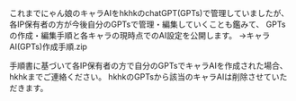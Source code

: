 これまでにゃん娘のキャラAIをhkhkのchatGPT(GPTs)で管理していましたが、各IP保有者の方が今後自分のGPTsで管理・編集していくことも鑑みて、
GPTsの作成・編集手順と各キャラの現時点でのAI設定を公開します。
→キャラAI(GPTs)作成手順.zip

手順書に基づいて各IP保有者の方で自分のGPTsでキャラAIを作成された場合、hkhkまでご連絡ください。
hkhkのGPTsから該当のキャラAIは削除させていただきます。
